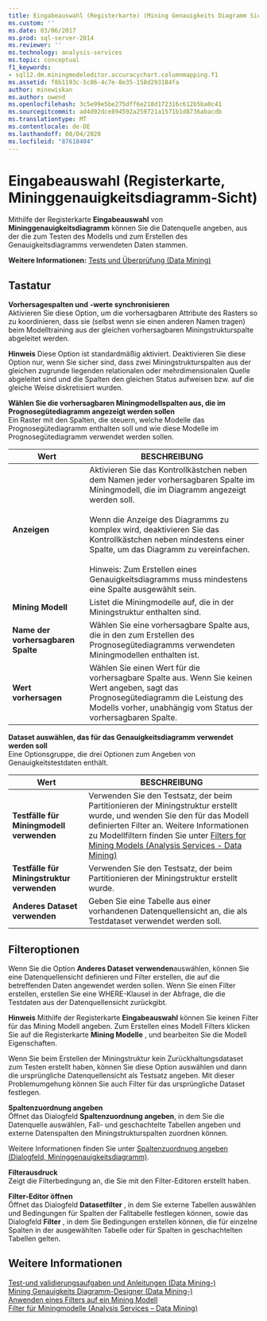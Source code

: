 ```yaml
---
title: Eingabeauswahl (Registerkarte) (Mining Genauigkeits Diagramm Sicht) | Microsoft-Dokumentation
ms.custom: ''
ms.date: 03/06/2017
ms.prod: sql-server-2014
ms.reviewer: ''
ms.technology: analysis-services
ms.topic: conceptual
f1_keywords:
- sql12.dm.miningmodeleditor.accuracychart.columnmapping.f1
ms.assetid: f8b1193c-5c86-4c7e-8e35-158d293184fa
author: minewiskan
ms.author: owend
ms.openlocfilehash: 3c5e99e5be275dff6e218d172316c612b5ba0c41
ms.sourcegitcommit: ad4d92dce894592a259721a1571b1d8736abacdb
ms.translationtype: MT
ms.contentlocale: de-DE
ms.lasthandoff: 08/04/2020
ms.locfileid: "87618404"
---
```

# <a name="input-selection-tab-mining-accuracy-chart-view"></a>Eingabeauswahl (Registerkarte, Mininggenauigkeitsdiagramm-Sicht)
  Mithilfe der Registerkarte **Eingabeauswahl** von **Mininggenauigkeitsdiagramm** können Sie die Datenquelle angeben, aus der die zum Testen des Modells und zum Erstellen des Genauigkeitsdiagramms verwendeten Daten stammen.  
  
 **Weitere Informationen:** [Tests und Überprüfung &#40;Data Mining&#41;](data-mining/testing-and-validation-data-mining.md)  
  
## <a name="options"></a>Tastatur  
 **Vorhersagespalten und**  **-werte synchronisieren**  
 Aktivieren Sie diese Option, um die vorhersagbaren Attribute des Rasters so zu koordinieren, dass sie (selbst wenn sie einen anderen Namen tragen) beim Modelltraining aus der gleichen vorhersagbaren Miningstrukturspalte abgeleitet werden.  
  
 **Hinweis** Diese Option ist standardmäßig aktiviert. Deaktivieren Sie diese Option nur, wenn Sie sicher sind, dass zwei Miningstrukturspalten aus der gleichen zugrunde liegenden relationalen oder mehrdimensionalen Quelle abgeleitet sind und die Spalten den gleichen Status aufweisen bzw. auf die gleiche Weise diskretisiert wurden.  
  
 **Wählen Sie die vorhersagbaren Miningmodellspalten aus, die im Prognosegütediagramm angezeigt werden sollen**  
 Ein Raster mit den Spalten, die steuern, welche Modelle das Prognosegütediagramm enthalten soll und wie diese Modelle im Prognosegütediagramm verwendet werden sollen.  
  
|Wert|BESCHREIBUNG|  
|-----------|-----------------|  
|**Anzeigen**|Aktivieren Sie das Kontrollkästchen neben dem Namen jeder vorhersagbaren Spalte im Miningmodell, die im Diagramm angezeigt werden soll.<br /><br /> Wenn die Anzeige des Diagramms zu komplex wird, deaktivieren Sie das Kontrollkästchen neben mindestens einer Spalte, um das Diagramm zu vereinfachen.<br /><br /> Hinweis: Zum Erstellen eines Genauigkeitsdiagramms muss mindestens eine Spalte ausgewählt sein.|  
|**Mining Modell**|Listet die Miningmodelle auf, die in der Miningstruktur enthalten sind.|  
|**Name der vorhersagbaren Spalte**|Wählen Sie eine vorhersagbare Spalte aus, die in den zum Erstellen des Prognosegütediagramms verwendeten Miningmodellen enthalten ist.|  
|**Wert vorhersagen**|Wählen Sie einen Wert für die vorhersagbare Spalte aus. Wenn Sie keinen Wert angeben, sagt das Prognosegütediagramm die Leistung des Modells vorher, unabhängig vom Status der vorhersagbaren Spalte.|  
  
 **Dataset auswählen, das für das Genauigkeitsdiagramm verwendet werden soll**  
 Eine Optionsgruppe, die drei Optionen zum Angeben von Genauigkeitstestdaten enthält.  
  
|Wert|BESCHREIBUNG|  
|-----------|-----------------|  
|**Testfälle für Miningmodell verwenden**|Verwenden Sie den Testsatz, der beim Partitionieren der Miningstruktur erstellt wurde, und wenden Sie den für das Modell definierten Filter an. Weitere Informationen zu Modellfiltern finden Sie unter [Filters for Mining Models &#40;Analysis Services - Data Mining&#41;](data-mining/mining-models-analysis-services-data-mining.md)|  
|**Testfälle für Miningstruktur verwenden**|Verwenden Sie den Testsatz, der beim Partitionieren der Miningstruktur erstellt wurde.|  
|**Anderes Dataset verwenden**|Geben Sie eine Tabelle aus einer vorhandenen Datenquellensicht an, die als Testdataset verwendet werden soll.|  
  
## <a name="filtering-options"></a>Filteroptionen  
 Wenn Sie die Option **Anderes Dataset verwenden**auswählen, können Sie eine Datenquellensicht definieren und Filter erstellen, die auf die betreffenden Daten angewendet werden sollen. Wenn Sie einen Filter erstellen, erstellen Sie eine WHERE-Klausel in der Abfrage, die die Testdaten aus der Datenquellensicht zurückgibt.  
  
 **Hinweis** Mithilfe der Registerkarte **Eingabeauswahl** können Sie keinen Filter für das Mining Modell angeben. Zum Erstellen eines Modell Filters klicken Sie auf die Registerkarte **Mining Modelle** , und bearbeiten Sie die Modell Eigenschaften.  
  
 Wenn Sie beim Erstellen der Miningstruktur kein Zurückhaltungsdataset zum Testen erstellt haben, können Sie diese Option auswählen und dann die ursprüngliche Datenquellensicht als Testsatz angeben. Mit dieser Problemumgehung können Sie auch Filter für das ursprüngliche Dataset festlegen.  
  
 **Spaltenzuordnung angeben**  
 Öffnet das Dialogfeld **Spaltenzuordnung angeben**, in dem Sie die Datenquelle auswählen, Fall- und geschachtelte Tabellen angeben und externe Datenspalten den Miningstrukturspalten zuordnen können.  
  
 Weitere Informationen finden Sie unter [Spaltenzuordnung angeben &#40;Dialogfeld, Mininggenauigkeitsdiagramm&#41;](specify-column-mapping-dialog-box-mining-accuracy-chart.md).  
  
 **Filterausdruck**  
 Zeigt die Filterbedingung an, die Sie mit den Filter-Editoren erstellt haben.  
  
 **Filter-Editor öffnen**  
 Öffnet das Dialogfeld **Datasetfilter** , in dem Sie externe Tabellen auswählen und Bedingungen für Spalten der Falltabelle festlegen können, sowie das Dialogfeld **Filter** , in dem Sie Bedingungen erstellen können, die für einzelne Spalten in der ausgewählten Tabelle oder für Spalten in geschachtelten Tabellen gelten.  
  
## <a name="see-also"></a>Weitere Informationen  
 [Test-und validierungsaufgaben und Anleitungen &#40;Data Mining-&#41;](data-mining/testing-and-validation-tasks-and-how-tos-data-mining.md)   
 [Mining Genauigkeits Diagramm-Designer &#40;Data Mining-&#41;](mining-accuracy-chart-designer-data-mining.md)   
 [Anwenden eines Filters auf ein Mining Modell](data-mining/apply-a-filter-to-a-mining-model.md)   
 [Filter für Miningmodelle &#40;Analysis Services – Data Mining&#41;](data-mining/mining-models-analysis-services-data-mining.md)  
  
  
